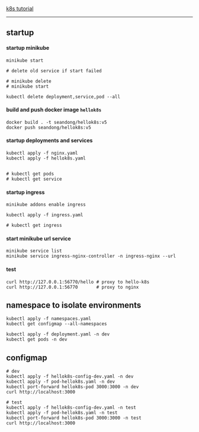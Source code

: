 [k8s tutorial](https://k8s-tutorials.pages.dev/)

---

## startup

#### startup minikube

```Shell
minikube start

# delete old service if start failed

# minikube delete
# minikube start

kubectl delete deployment,service,pod --all
```

#### build and push docker image `hellok8s`

```Shell
docker build . -t seandong/hellok8s:v5
docker push seandong/hellok8s:v5
```


#### startup deployments and services

```Shell
kubectl apply -f nginx.yaml
kubectl apply -f hellok8s.yaml


# kubectl get pods
# kubectl get service
```

#### startup ingress

```Shell
minikube addons enable ingress

kubectl apply -f ingress.yaml

# kubectl get ingress
```

#### start minikube url service

```Shell
minikube service list
minikube service ingress-nginx-controller -n ingress-nginx --url
```

#### test

```Shell
curl http://127.0.0.1:56770/hello # proxy to hello-k8s
curl http://127.0.0.1:56770       # proxy to nginx
```



## namespace to isolate environments

```Shell
kubectl apply -f namespaces.yaml
kubectl get configmap --all-namespaces

kubectl apply -f deployment.yaml -n dev
kubectl get pods -n dev
```

## configmap

```Shell
# dev
kubectl apply -f hellok8s-config-dev.yaml -n dev
kubectl apply -f pod-hellok8s.yaml -n dev
kubectl port-forward hellok8s-pod 3000:3000 -n dev
curl http://localhost:3000

# test
kubectl apply -f hellok8s-config-dev.yaml -n test
kubectl apply -f pod-hellok8s.yaml -n test
kubectl port-forward hellok8s-pod 3000:3000 -n test
curl http://localhost:3000
```